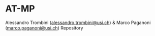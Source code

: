 # AT-MP
Alessandro Trombini (alessandro.trombini@usi.ch) &amp; Marco Paganoni (marco.paganoni@usi.ch) Repository
